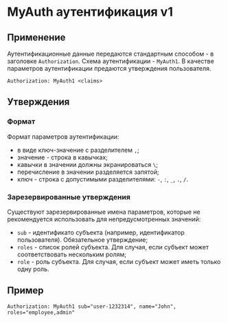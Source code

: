 # MyAuth аутентификация v1

## Применение

Аутентификационные данные передаются стандартным способом - в заголовке `Authorization`. Схема аутентификации - `MyAuth1`. В качестве параметров аутентификации предаются утверждения пользователя.

```
Authorization: MyAuth1 <claims>
```

## Утверждения

### Формат

Формат параметров аутентификации:

* в виде ключ-значение с разделителем `,`;
* значение - строка в кавычках;
* кавычки в значении должны экранироваться `\`;
* перечисление в значении разделяется запятой;
* ключ - строка с допустимыми разделителями: `-`, `:`, `_`, `.`, `/`.

### Зарезервированные утверждения

Существуют зарезервированные имена параметров, которые не рекомендуется использовать для непредусмотренных значений:

* `sub` - идентификато субъекта (например, идентификатор пользователя). Обязательное утверждение;
* `roles` - список ролей субъекта. Для случая, если субъект может соответствовать нескольким ролям;
* `role` - роль субъекта. Для случая, если субъект может иметь только одну роль.

## Пример

```
Authorization: MyAuth1 sub="user-1232314", name="John", roles="employee,admin"
```

